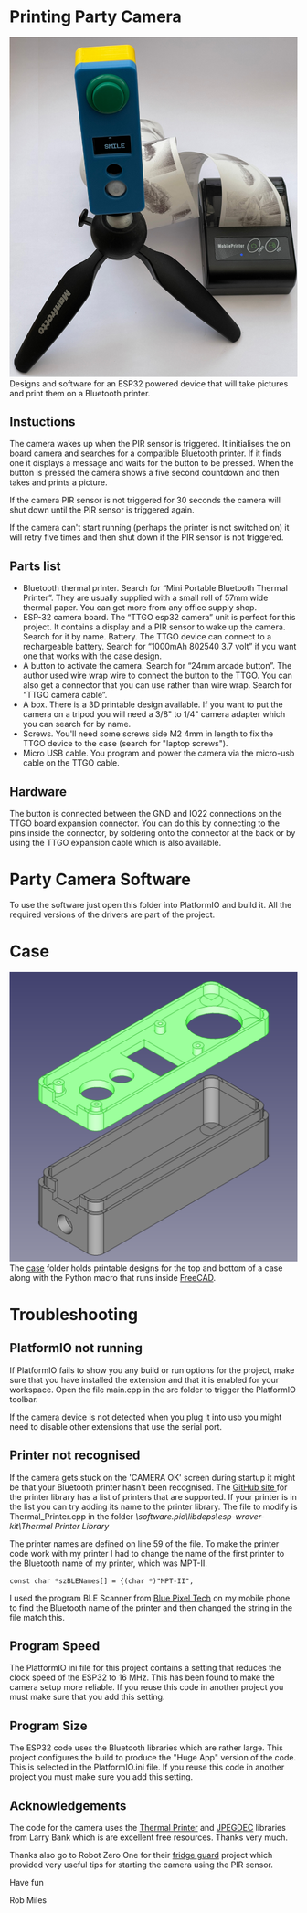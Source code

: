 # Printing Party Camera
![Camera and printer](images/complete.jpg)
Designs and software for an ESP32 powered device that will take pictures and print them on a Bluetooth printer.
## Instuctions
The camera wakes up when the PIR sensor is triggered. It initialises the on board camera and searches for a compatible Bluetooth printer. If it finds one it displays a message and waits for the button to be pressed. When the button is pressed the camera shows a five second countdown and then takes and prints a picture. 

If the camera PIR sensor is not triggered for 30 seconds the camera will shut down until the PIR sensor is triggered again. 

If the camera can't start running (perhaps the printer is not switched on) it will retry five times and then shut down if the PIR sensor is not triggered. 
## Parts list
* Bluetooth thermal printer. Search for “Mini Portable Bluetooth Thermal Printer”. They are usually supplied with a small roll of 57mm wide thermal paper. You can get more from any office supply shop.
* ESP-32 camera board. The “TTGO esp32 camera” unit is perfect for this project. It contains a display and a PIR sensor to wake up the camera. Search for it by name. 
Battery. The TTGO device can connect to a rechargeable battery. Search for “1000mAh 802540 3.7 volt” if you want one that works with the case design.
* A button to activate the camera. Search for “24mm arcade button”.  The author used wire wrap wire to connect the button to the TTGO. You can also get a connector that you can use rather than wire wrap. Search for “TTGO camera cable”.
* A box. There is a 3D printable design available. If you want to put the camera on a tripod you will need a 3/8" to 1/4" camera adapter which you can search for by name. 
* Screws. You'll need some screws side M2 4mm in length to fix the TTGO device to the case (search for "laptop screws").
* Micro USB cable. You program and power the camera via the micro-usb cable on the TTGO cable. 
## Hardware
The button is connected between the GND and IO22 connections on the TTGO board expansion connector. You can do this by connecting to the pins inside the connector, by soldering onto the connector at the back or by using the TTGO expansion cable which is also available.
# Party Camera Software
To use the software just open this folder into PlatformIO and build it. All the required versions of the drivers are part of the project. 
# Case
![case design in FreeCAD](images/case.png)
The [case](/case) folder holds printable designs for the top and bottom of a case along with the Python macro that runs inside [FreeCAD](https://www.freecadweb.org/).

# Troubleshooting
## PlatformIO not running
If PlatformIO fails to show you any build or run options for the project, make sure that you have installed the extension and that it is enabled for your workspace. Open the file main.cpp in the src folder to trigger the PlatformIO toolbar.

If the camera device is not detected when you plug it into usb you might need to disable other extensions that use the serial port. 
## Printer not recognised
If the camera gets stuck on the 'CAMERA OK' screen during startup it might be that your Bluetooth printer hasn't been recognised. The [GitHub site ](https://github.com/bitbank2/Thermal_Printer) for the printer library has a list of printers that are supported. If your printer is in the list you can try adding its name to the printer library.  The file to modify is Thermal_Printer.cpp in the folder *\software\.pio\libdeps\esp-wrover-kit\Thermal Printer Library* 

The printer names are defined on line 59 of the file. To make the printer code work with my printer I had to change the name of the first printer to the  Bluetooth name of my printer, which was MPT-II. 


```
const char *szBLENames[] = {(char *)"MPT-II",
```

I used the program BLE Scanner from [Blue Pixel Tech](https://www.bluepixeltech.com) on my mobile phone to find the Bluetooth name of the printer and then changed the  string in the file match this. 
## Program Speed
The PlatformIO ini file for this project contains a setting that reduces the clock speed of the ESP32 to 16 MHz. This has been found to make the camera setup more reliable. If you reuse this code in another project you must make sure that you add this setting.
## Program Size
The ESP32 code uses the Bluetooth libraries which are rather large. This project configures the build to produce the "Huge App" version of the code. This is selected in the PlatformIO.ini file. If you reuse this code in another project you must make sure you add this setting. 
## Acknowledgements
The code for the camera uses the [Thermal Printer](https://github.com/bitbank2/Thermal_Printer) and [JPEGDEC](https://github.com/bitbank2/JPEGDEC) libraries from Larry Bank which is are excellent free resources. Thanks very much. 

Thanks also go to Robot Zero One for their [fridge guard](https://robotzero.one/ttgo-security-camera-pir/) project which provided very useful tips for starting the camera using the PIR sensor. 

Have fun

Rob Miles